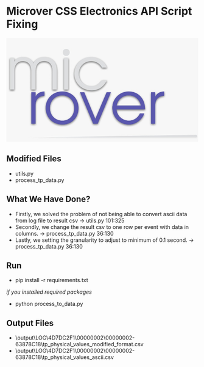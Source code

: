 # Microver CSS Electronics API Script Fixing

![Microver](/microver.jpeg "Microver")

## Modified Files

- utils.py
- process_tp_data.py

## What We Have Done?

- Firstly, we solved the problem of not being able to convert ascii data from log file to result csv -> utils.py 101:325
- Secondly, we change the result csv to one row per event with data in columns. -> process_tp_data.py 36:130
- Lastly, we setting the granularity to adjust to minimum of 0.1 second. -> process_tp_data.py 36:130

## Run

- pip install -r requirements.txt

*if you installed required packages*
- python process_to_data.py

## Output Files

- \output\LOG\4D7DC2F1\00000002\00000002-63878C18\tp_physical_values_modified_format.csv
- \output\LOG\4D7DC2F1\00000002\00000002-63878C18\tp_physical_values_ascii.csv